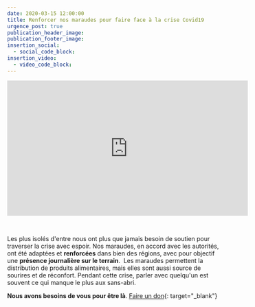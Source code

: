 ```yaml
---
date: 2020-03-15 12:00:00
title: Renforcer nos maraudes pour faire face à la crise Covid19
urgence_post: true
publication_header_image:
publication_footer_image:
insertion_social:
  - social_code_block:
insertion_video:
  - video_code_block:
---
```


<div class="embed-responsive embed-responsive-16by9"><iframe width="560" height="315" src="https://www.youtube.com/embed/mFQqf4jcdh0" frameborder="0" allow="accelerometer; autoplay; encrypted-media; gyroscope; picture-in-picture" allowfullscreen=""></iframe></div>

&nbsp;

Les plus isol&eacute;s d'entre nous ont plus que jamais besoin de soutien pour traverser la crise avec espoir. Nos maraudes, en accord avec les autorit&eacute;s, ont &eacute;t&eacute; adapt&eacute;es et **renforc&eacute;es** dans bien des r&eacute;gions, avec pour objectif une **pr&eacute;sence journali&egrave;re sur le terrain**. &nbsp;Les maraudes permettent la distribution de produits alimentaires, mais elles sont aussi source de sourires et de r&eacute;confort. Pendant cette crise, parler avec quelqu'un est souvent ce qui manque le plus aux sans-abri.&nbsp;

**Nous avons besoins de vous pour &ecirc;tre l&agrave;**. [Faire un don](https://don.ordredemaltefrance.org/?cid=11&amp;reserved_code_origine=Webcovid){: target="_blank"}